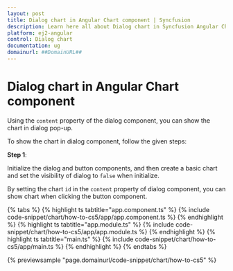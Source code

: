 ```yaml
---
layout: post
title: Dialog chart in Angular Chart component | Syncfusion
description: Learn here all about Dialog chart in Syncfusion Angular Chart component of Syncfusion Essential JS 2 and more.
platform: ej2-angular
control: Dialog chart 
documentation: ug
domainurl: ##DomainURL##
---
```


# Dialog chart in Angular Chart component

Using the `content` property of the dialog component, you can show the chart in dialog pop-up.

To show the chart in dialog component, follow the given steps:

**Step 1**:

Initialize the dialog and button components, and then create a basic chart and set the visibility of dialog to `false` when initialize.

By setting the chart `id` in the `content` property of dialog component, you can show chart when clicking the button component.

{% tabs %}
{% highlight ts tabtitle="app.component.ts" %}
{% include code-snippet/chart/how-to-cs5/app/app.component.ts %}
{% endhighlight %}
{% highlight ts tabtitle="app.module.ts" %}
{% include code-snippet/chart/how-to-cs5/app/app.module.ts %}
{% endhighlight %}
{% highlight ts tabtitle="main.ts" %}
{% include code-snippet/chart/how-to-cs5/app/main.ts %}
{% endhighlight %}
{% endtabs %}
  
{% previewsample "page.domainurl/code-snippet/chart/how-to-cs5" %}